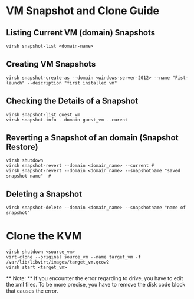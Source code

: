 # VM Snapshot and Clone Guide

## Listing Current VM (domain) Snapshots

```
virsh snapshot-list <domain-name>
```

## Creating VM Snapshots

```
virsh snapshot-create-as --domain <windows-server-2012> --name "Fist-launch" --description "first installed vm"
```

## Checking the Details of a Snapshot

```
virsh snapshot-list guest_vm
virsh snapshot-info --domain guest_vm --curent
```

## Reverting a Snapshot of an domain (Snapshot Restore)

```
virsh shutdown 
virsh snapshot-revert --domain <domain_name> --current #
virsh snapshot-revert --domain <domain_name> --snapshotname "saved snapshot name"  #
```

## Deleting a Snapshot

```
virsh snapshot-delete --domain <domain_name> --snapshotname "name of snapshot"
```

# Clone the KVM

```
virsh shutdown <source_vm>
virt-clone --original source_vm --name target_vm -f /var/lib/libvirt/images/target_vm.qcow2
virsh start <target_vm>
```

** Note: ** If you encounter the error regarding to drive, you have to edit the xml files. To be more precise, you have to remove the disk code block that causes the error.

